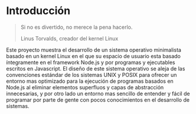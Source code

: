 # Introducción

> Si no es divertido, no merece la pena hacerlo.
>
> Linus Torvalds, creador del kernel Linux

Este proyecto muestra el desarrollo de un sistema operativo minimalista basado
en un kernel Linux en el que su espacio de usuario esta basado íntegramente en
el framework Node.js y por programas y ejecutables escritos en Javascript. El
diseño de este sistema operativo se aleja de las convenciones estándar de los
sistemas UNIX y POSIX para ofrecer un entorno mas optimizado para la ejecución
de programas basados en Node.js al eliminar elementos superfluos y capas de
abstracción innecesarias, y por otro lado un entorno mas sencillo de entender y
fácil de programar por parte de gente con pocos conocimientos en el desarrollo
de sistemas.
